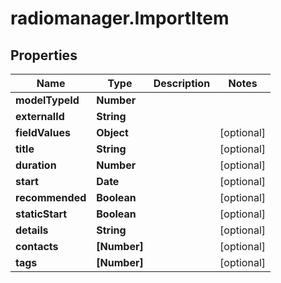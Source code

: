 # radiomanager.ImportItem

## Properties
Name | Type | Description | Notes
------------ | ------------- | ------------- | -------------
**modelTypeId** | **Number** |  | 
**externalId** | **String** |  | 
**fieldValues** | **Object** |  | [optional] 
**title** | **String** |  | [optional] 
**duration** | **Number** |  | [optional] 
**start** | **Date** |  | [optional] 
**recommended** | **Boolean** |  | [optional] 
**staticStart** | **Boolean** |  | [optional] 
**details** | **String** |  | [optional] 
**contacts** | **[Number]** |  | [optional] 
**tags** | **[Number]** |  | [optional] 


